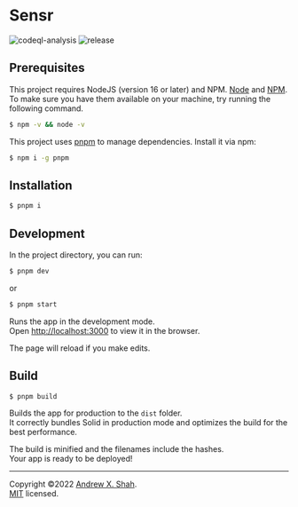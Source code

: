 # Sensr

![codeql-analysis](https://github.com/kito0/sensr/actions/workflows/codeql-analysis.yml/badge.svg)
![release](https://github.com/kito0/sensr/actions/workflows/release.yml/badge.svg)

## Prerequisites

This project requires NodeJS (version 16 or later) and NPM.
[Node](http://nodejs.org/) and [NPM](https://npmjs.org/).
To make sure you have them available on your machine,
try running the following command.

```bash
$ npm -v && node -v
```

This project uses [pnpm](https://pnpm.io/) to manage dependencies. Install it via npm:

```bash
$ npm i -g pnpm
```

## Installation

```bash
$ pnpm i
```

## Development

In the project directory, you can run:

```bash
$ pnpm dev
```

or

```bash
$ pnpm start
```

Runs the app in the development mode.<br>
Open [http://localhost:3000](http://localhost:3000) to view it in the browser.

The page will reload if you make edits.<br>

## Build

```bash
$ pnpm build
```

Builds the app for production to the `dist` folder.<br>
It correctly bundles Solid in production mode and optimizes the build for the best performance.

The build is minified and the filenames include the hashes.<br>
Your app is ready to be deployed!

<hr>

Copyright ©2022 [Andrew X. Shah](https://github.com/kito0).<br>
[MIT](https://github.com/kito0/self-driving-car/blob/master/LICENSE) licensed.
